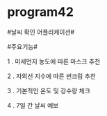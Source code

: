 # program42
#날씨 확인 어플리케이션#

#주요기능#

1 . 미세먼지 농도에 따른 마스크 추천

2 . 자외선 지수에 따른 썬크림 추천

3 . 기본적인 온도 및 강수량 체크

4 . 7일 간 날씨 예보
